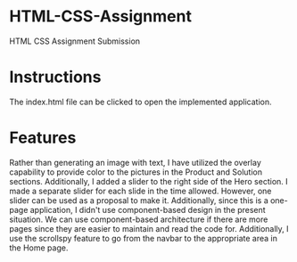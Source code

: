 # HTML-CSS-Assignment
HTML CSS Assignment Submission

# Instructions
The index.html file can be clicked to open the implemented application.

# Features
Rather than generating an image with text, I have utilized the overlay capability to provide color to the pictures in the Product and Solution sections.
Additionally, I added a slider to the right side of the Hero section. I made a separate slider for each slide in the time allowed. However, one slider can be used as a proposal to make it.
Additionally, since this is a one-page application, I didn't use component-based design in the present situation. We can use component-based architecture if there are more pages since they are easier to maintain and read the code for.
Additionally, I use the scrollspy feature to go from the navbar to the appropriate area in the Home page.

